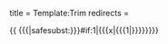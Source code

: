 title = Template:Trim
redirects =
>>>>

<includeonly>{{ {{{|safesubst:}}}#if:1|{{{x|{{{1|}}}}}}}}</includeonly>